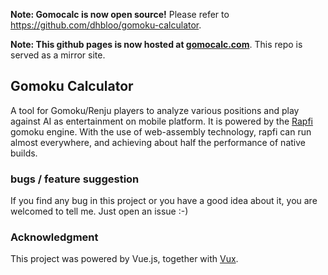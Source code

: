 **Note: Gomocalc is now open source!** Please refer to https://github.com/dhbloo/gomoku-calculator.

**Note: This github pages is now hosted at [gomocalc.com](https://gomocalc.com)**. This repo is served as a mirror site.

## Gomoku Calculator

A tool for Gomoku/Renju players to analyze various positions and play against AI as entertainment on mobile platform. It is powered by the [Rapfi](https://github.com/dhbloo/Rapfi-gomocup) gomoku engine. With the use of web-assembly technology, rapfi can run almost everywhere, and achieving about half the performance of native builds.


### bugs / feature suggestion

If you find any bug in this project or you have a good idea about it, you are welcomed to tell me. Just open an issue :-)

### Acknowledgment

This project was powered by Vue.js, together with [Vux](https://vux.li/).

